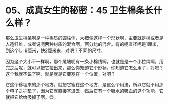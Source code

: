 # 05、成真女生的秘密：45 卫生棉条长什么样？

那么卫生棉条啊是一种棉质的圆柱体，大概像这样一个形状啊，主要就是棉或者是人造纤维，或者说呃两种材质的混合啊，百分比的混合。有的呢直径呢是1厘米，到这个1。9厘米，快2厘米来，对吧？不同的尺寸。

因为这个大小不一样啊，那个尾端呢有一条小棉线啊，也就是是一个小拉绳啊，用完之后呢，就可以把它拉出来，那么你知道它个形状，你知道它怎么用了，对吧？这个我就不说了啊，就是就是它要塞在一个位置，对吧？

它这个移埋来的那个地方，就把它塞在这个地方，是这么个用法，所以它就不用那个电子之护垫了，因为它就直接塞进去，然后它有一个吸水的吸血的这个功能，它就把它给给吸掉了啊。😊。


